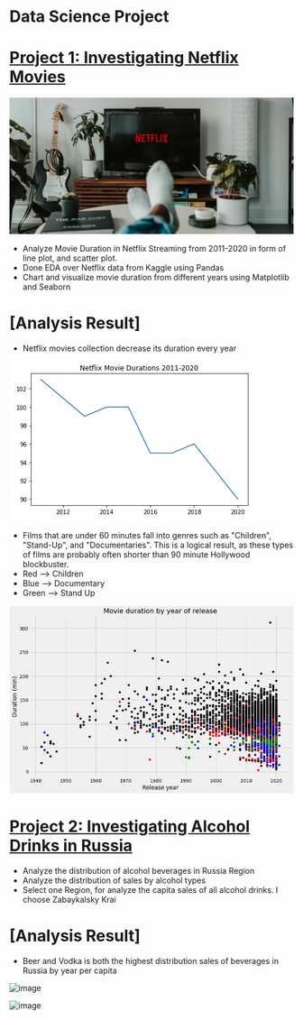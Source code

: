 # Data Science Project

# [Project 1: Investigating Netflix Movies](https://github.com/Steve246/Data-Science-Project/blob/main/Investigating%20Netflix%20Movies%20and%20Guest%20Stars%20in%20The%20Office/notebook.ipynb) 
![](/Investigating%20Netflix%20Movies%20and%20Guest%20Stars%20in%20The%20Office/Scatter%20Plot%20Based%20on%20Genre.jpeg)

* Analyze Movie Duration in Netflix Streaming from 2011-2020 in form of line plot, and scatter plot.
* Done EDA over Netflix data from Kaggle using Pandas 
* Chart and visualize movie duration from different years using Matplotlib and Seaborn 

# [Analysis Result]
* Netflix movies collection decrease its duration every year

![](Investigating%20Netflix%20Movies%20and%20Guest%20Stars%20in%20The%20Office/Plot%20Line%20Trend%20of%20Genre.jpeg)

*  Films that are under 60 minutes fall into genres such as "Children", "Stand-Up", and "Documentaries". This is a logical result, as these types of films are probably often shorter than 90 minute Hollywood blockbuster.
* Red --> Children
* Blue --> Documentary
* Green --> Stand Up

 ![](Investigating%20Netflix%20Movies%20and%20Guest%20Stars%20in%20The%20Office/Image%20of%20Netflix.jpeg)


# [Project 2: Investigating Alcohol Drinks in Russia]()

* Analyze the distribution of alcohol beverages in Russia Region
* Analyze the distribution of sales by alcohol types
* Select one Region, for analyze the capita sales of all alcohol drinks. I choose Zabaykalsky Krai

# [Analysis Result]
* Beer and Vodka is both the highest distribution sales of beverages in Russia by year per capita

![image](https://user-images.githubusercontent.com/30414272/141249355-9da09096-b6d7-481b-b8ec-671b2a4bcbde.png)

![image](https://user-images.githubusercontent.com/30414272/141249416-6618f329-f24e-43a0-9133-fd3390ad3553.png)

